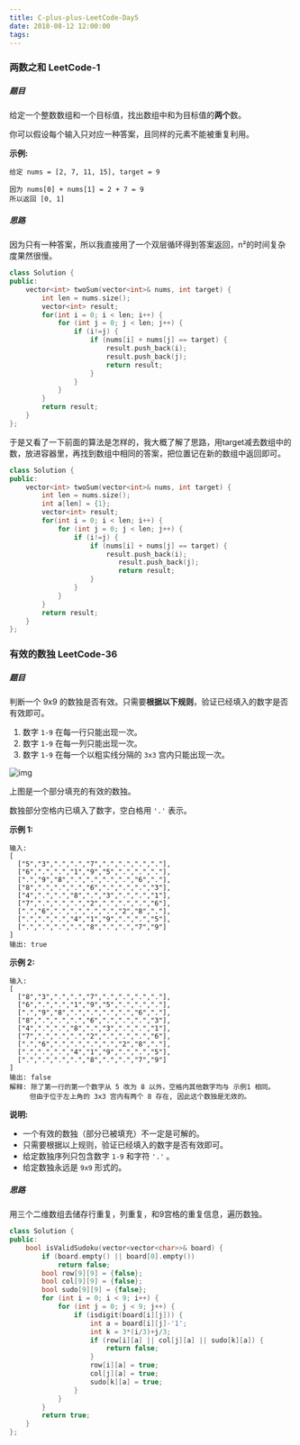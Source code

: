 ```yaml
---
title: C-plus-plus-LeetCode-Day5
date: 2018-08-12 12:00:00
tags:
---
```


### 两数之和	LeetCode-1

##### 题目

给定一个整数数组和一个目标值，找出数组中和为目标值的**两个**数。

你可以假设每个输入只对应一种答案，且同样的元素不能被重复利用。

**示例:**

```
给定 nums = [2, 7, 11, 15], target = 9

因为 nums[0] + nums[1] = 2 + 7 = 9
所以返回 [0, 1]
```

##### 思路

因为只有一种答案，所以我直接用了一个双层循环得到答案返回，n²的时间复杂度果然很慢。

```c++
class Solution {
public:
    vector<int> twoSum(vector<int>& nums, int target) {
        int len = nums.size();
        vector<int> result;
        for(int i = 0; i < len; i++) {
            for (int j = 0; j < len; j++) {
                if (i!=j) {
                    if (nums[i] + nums[j] == target) {
                        result.push_back(i);
                        result.push_back(j);
                        return result;
                    }
                }
            }
        }
        return result;
    }
};
```

于是又看了一下前面的算法是怎样的，我大概了解了思路，用target减去数组中的数，放进容器里，再找到数组中相同的答案，把位置记在新的数组中返回即可。

```c++
class Solution {
public:
    vector<int> twoSum(vector<int>& nums, int target) {
        int len = nums.size();
        int a[len] = {1};
        vector<int> result;
        for(int i = 0; i < len; i++) {
            for (int j = 0; j < len; j++) {
                if (i!=j) {
                    if (nums[i] + nums[j] == target) {
                        result.push_back(i);
                           result.push_back(j);
                           return result;
                    }
                }
            }
        }
        return result;
    }
};
```

### 有效的数独 	LeetCode-36

##### 题目

判断一个 9x9 的数独是否有效。只需要**根据以下规则**，验证已经填入的数字是否有效即可。

1. 数字 `1-9` 在每一行只能出现一次。
2. 数字 `1-9` 在每一列只能出现一次。
3. 数字 `1-9` 在每一个以粗实线分隔的 `3x3` 宫内只能出现一次。

![img](https://upload.wikimedia.org/wikipedia/commons/thumb/f/ff/Sudoku-by-L2G-20050714.svg/250px-Sudoku-by-L2G-20050714.svg.png)

上图是一个部分填充的有效的数独。

数独部分空格内已填入了数字，空白格用 `'.'` 表示。

**示例 1:**

```
输入:
[
  ["5","3",".",".","7",".",".",".","."],
  ["6",".",".","1","9","5",".",".","."],
  [".","9","8",".",".",".",".","6","."],
  ["8",".",".",".","6",".",".",".","3"],
  ["4",".",".","8",".","3",".",".","1"],
  ["7",".",".",".","2",".",".",".","6"],
  [".","6",".",".",".",".","2","8","."],
  [".",".",".","4","1","9",".",".","5"],
  [".",".",".",".","8",".",".","7","9"]
]
输出: true
```

**示例 2:**

```
输入:
[
  ["8","3",".",".","7",".",".",".","."],
  ["6",".",".","1","9","5",".",".","."],
  [".","9","8",".",".",".",".","6","."],
  ["8",".",".",".","6",".",".",".","3"],
  ["4",".",".","8",".","3",".",".","1"],
  ["7",".",".",".","2",".",".",".","6"],
  [".","6",".",".",".",".","2","8","."],
  [".",".",".","4","1","9",".",".","5"],
  [".",".",".",".","8",".",".","7","9"]
]
输出: false
解释: 除了第一行的第一个数字从 5 改为 8 以外，空格内其他数字均与 示例1 相同。
     但由于位于左上角的 3x3 宫内有两个 8 存在, 因此这个数独是无效的。
```

**说明:**

- 一个有效的数独（部分已被填充）不一定是可解的。
- 只需要根据以上规则，验证已经填入的数字是否有效即可。
- 给定数独序列只包含数字 `1-9` 和字符 `'.'` 。
- 给定数独永远是 `9x9` 形式的。

##### 思路

用三个二维数组去储存行重复，列重复，和9宫格的重复信息，遍历数独。

```c++
class Solution {
public:
    bool isValidSudoku(vector<vector<char>>& board) {
        if (board.empty() || board[0].empty())
            return false;
        bool row[9][9] = {false};
        bool col[9][9] = {false};
        bool sudo[9][9] = {false};
        for (int i = 0; i < 9; i++) {
            for (int j = 0; j < 9; j++) {
                if (isdigit(board[i][j])) {
                    int a = board[i][j]-'1';
                    int k = 3*(i/3)+j/3;
                    if (row[i][a] || col[j][a] || sudo[k][a]) {
                        return false;
                    }
                    row[i][a] = true;
                    col[j][a] = true;
                    sudo[k][a] = true;
                }
            }
        }
        return true;
    }
};
```

